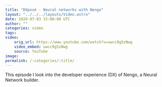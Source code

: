 ```yaml
---
title: "DXposé - Neural networks with Nengo"
layout: "../../../layouts/Video.astro"
date: 2020-07-03 15:00:00 UTC
author: ""
categories: video
tags: 
video:
    orig_url: https://www.youtube.com/watch?v=uwcc9g5zNwg
    video_embed: uwcc9g5zNwg
    source: YouTube
image:
permalink: /:categories/:title/
---
```


This episode I look into the developer experience (DX) of Nengo, a Neural Network builder.